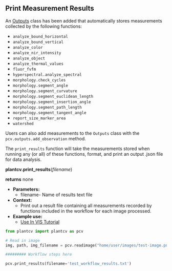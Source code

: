 ## Print Measurement Results 

An [Outputs](outputs.md) class has been added that automatically stores measurements collected by the following 
functions:

* `analyze_bound_horizontal`
* `analyze_bound_vertical`
* `analyze_color`
* `analyze_nir_intensity`
* `analyze_object`
* `analyze_thermal_values`
* `fluor_fvfm`
* `hyperspectral.analyze_spectral`
* `morphology.check_cycles`
* `morphology.segment_angle`
* `morphology.segment_curvature`
* `morphology.segment_euclidean_length`
* `morphology.segment_insertion_angle`
* `morphology.segment_path_length`
* `morphology.segment_tangent_angle`
* `report_size_marker_area`
* `watershed`

Users can also add measurements to the `Outputs` class with the `pcv.outputs.add_observation` method.


The `print_results` function will take the measurements stored when running any (or all) of these functions, format, and 
print an output .json file for data analysis. 

**plantcv.print_results**(*filename*)

**returns** none

- **Parameters:**
    - filename- Name of results text file
- **Context:**
    - Print out a result file containing all measurements recorded by functions included in the workflow
      for each image processed.  
- **Example use:**
    - [Use In VIS Tutorial](vis_tutorial.md)  

```python
from plantcv import plantcv as pcv

# Read in image
img, path, img_filename = pcv.readimage("home/user/images/test-image.png")

######### Workflow steps here 

pcv.print_results(filename='test_workflow_results.txt')

```
